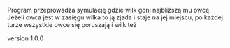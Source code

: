 Program przeprowadza symulację gdzie wilk goni najbliższą mu owcę.
Jeżeli owca jest w zasięgu wilka to ją zjada i staje na jej miejscu,
po każdej turze wszystkie owce się poruszają
i wilk też

version 1.0.0